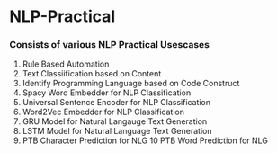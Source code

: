 # NLP-Practical
### Consists of various NLP Practical Usescases
 1. Rule Based Automation
 2. Text Classiification based on Content
 3. Identify Programming Language based on Code Construct
 4. Spacy Word Embedder for NLP Classification
 5. Universal Sentence Encoder for NLP Classification
 6. Word2Vec Embedder for NLP Classification
 7. GRU Model for Natural Langauge Text Generation
 8. LSTM Model for Natural Language Text Generation
 9. PTB Character Prediction for NLG
 10 PTB Word Prediction for NLG

